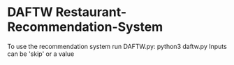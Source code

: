 # DAFTW Restaurant-Recommendation-System
To use the recommendation system run DAFTW.py: python3 daftw.py
Inputs can be 'skip' or a value
